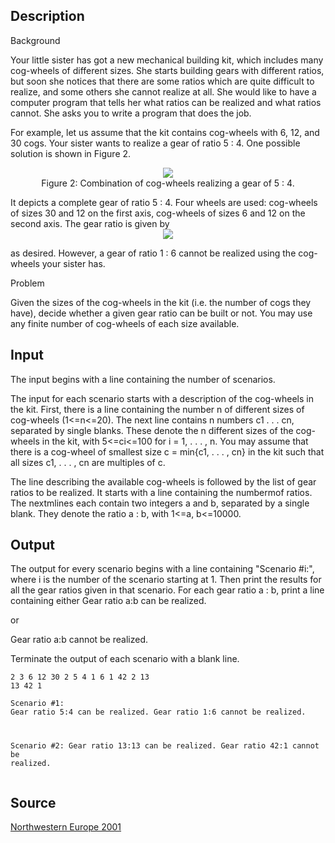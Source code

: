 <h2>Description</h2><p>Background
</p>
Your little sister has got a new mechanical building kit, which includes many cog-wheels of different sizes. She starts building gears with different ratios, but soon she notices that there are some ratios which are quite difficult to realize, and some others she cannot realize at all. She would like to have a computer program that tells her what ratios can be realized and what ratios cannot. She asks you to write a program that does the job.

For example, let us assume that the kit contains cog-wheels with 6, 12, and 30 cogs. Your sister wants to realize a gear of ratio 5 : 4. One possible solution is shown in Figure 2. 

<center><img src="images/1395_1.jpg">
<br>Figure 2: Combination of cog-wheels realizing a gear of 5 : 4.</center><p>
</p>
It depicts a complete gear of ratio 5 : 4. Four wheels are used: cog-wheels of sizes 30 and 12 on the first axis, cog-wheels of sizes 6 and 12 on the second axis. The gear ratio is given by
<center><img src="images/1395_2.jpg"></center><p>
</p>as desired. However, a gear of ratio 1 : 6 cannot be realized using the cog-wheels your sister has.


Problem

Given the sizes of the cog-wheels in the kit (i.e. the number of cogs they have), decide whether a given gear ratio can be built or not. You may use any finite number of cog-wheels of each size available.
<h2>Input</h2><p>The input begins with a line containing the number of scenarios.
</p>
The input for each scenario starts with a description of the cog-wheels in the kit. First, there is a line containing the number n of different sizes of cog-wheels (1&lt;=n&lt;=20). The next line contains n numbers c1 . . . cn, separated by single blanks. These denote the n different sizes of the cog-wheels in the kit, with 5&lt;=ci&lt;=100 for i = 1, . . . , n. You may assume that there is a cog-wheel of smallest size c = min{c1, . . . , cn} in the kit such that all sizes c1, . . . , cn are multiples of c.

The line describing the available cog-wheels is followed by the list of gear ratios to be realized. It starts with a line containing the numbermof ratios. The nextmlines each contain two integers a and b, separated by a single blank. They denote the ratio a : b, with 1&lt;=a, b&lt;=10000. 
<h2>Output</h2><p>The output for every scenario begins with a line containing "Scenario #i:", where i is the number of the scenario starting at 1. Then print the results for all the gear ratios given in that scenario. For each gear ratio a : b, print a line containing either Gear ratio a:b can be realized.
</p>
or

Gear ratio a:b cannot be realized.

Terminate the output of each scenario with a blank line.<pre><code class="language-input1">2
3
6 12 30
2
5 4
1 6
1
42
2
13 13
42 1</code></pre><pre><code class="language-output1">Scenario #1:
Gear ratio 5:4 can be realized.
Gear ratio 1:6 cannot be realized.

Scenario #2:
Gear ratio 13:13 can be realized.
Gear ratio 42:1 cannot be realized.</code></pre><h2>Source</h2><a href="searchproblem?field=source&amp;key=Northwestern+Europe+2001">Northwestern Europe 2001</a>